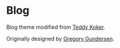 # Blog

Blog theme modified from [Teddy Koker](https://teddykoker.com).

Originally designed by [Gregory Gundersen](http://gregorygundersen.com/blog/2020/06/21/blog-theme/).

